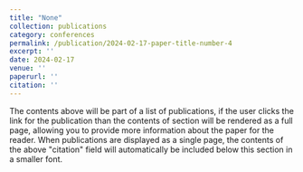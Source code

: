 ```yaml
---
title: "None"
collection: publications
category: conferences
permalink: /publication/2024-02-17-paper-title-number-4
excerpt: ''
date: 2024-02-17
venue: ''
paperurl: ''
citation: ''
---
```


The contents above will be part of a list of publications, if the user clicks the link for the publication than the contents of section will be rendered as a full page, allowing you to provide more information about the paper for the reader. When publications are displayed as a single page, the contents of the above "citation" field will automatically be included below this section in a smaller font.
